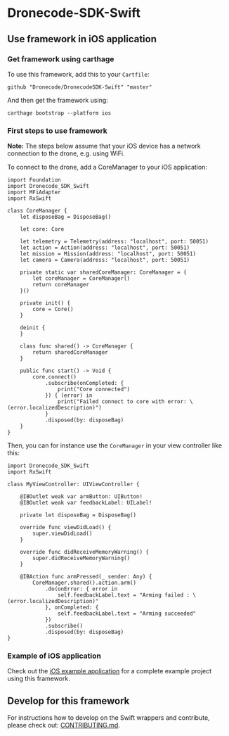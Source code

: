 # Dronecode-SDK-Swift

## Use framework in iOS application

### Get framework using carthage

To use this framework, add this to your `Cartfile`:

```
github "Dronecode/DronecodeSDK-Swift" "master"
```

And then get the framework using:
```
carthage bootstrap --platform ios
```

### First steps to use framework

**Note:** The steps below assume that your iOS device has a network connection to the drone, e.g. using WiFi.

To connect to the drone, add a CoreManager to your iOS application:

```
import Foundation
import Dronecode_SDK_Swift
import MFiAdapter
import RxSwift

class CoreManager {
    let disposeBag = DisposeBag()

    let core: Core

    let telemetry = Telemetry(address: "localhost", port: 50051)
    let action = Action(address: "localhost", port: 50051)
    let mission = Mission(address: "localhost", port: 50051)
    let camera = Camera(address: "localhost", port: 50051)

    private static var sharedCoreManager: CoreManager = {
        let coreManager = CoreManager()
        return coreManager
    }()

    private init() {
        core = Core()
    }

    deinit {
    }

    class func shared() -> CoreManager {
        return sharedCoreManager
    }

    public func start() -> Void {
        core.connect()
            .subscribe(onCompleted: {
                print("Core connected")
            }) { (error) in
                print("Failed connect to core with error: \(error.localizedDescription)")
            }
            .disposed(by: disposeBag)
    }
}
```

Then, you can for instance use the `CoreManager` in your view controller like this:
```
import Dronecode_SDK_Swift
import RxSwift

class MyViewController: UIViewController {

    @IBOutlet weak var armButton: UIButton!
    @IBOutlet weak var feedbackLabel: UILabel!

    private let disposeBag = DisposeBag()

    override func viewDidLoad() {
        super.viewDidLoad()
    }

    override func didReceiveMemoryWarning() {
        super.didReceiveMemoryWarning()
    }

    @IBAction func armPressed(_ sender: Any) {
        CoreManager.shared().action.arm()
            .do(onError: { error in
                self.feedbackLabel.text = "Arming failed : \(error.localizedDescription)"
            }, onCompleted: {
                self.feedbackLabel.text = "Arming succeeded"
            })
            .subscribe()
            .disposed(by: disposeBag)
}
```

### Example of iOS application

Check out the [iOS example application](https://github.com/Dronecode/DronecodeSDK-Swift-Example) for a complete example project using this framework.

## Develop for this framework

For instructions how to develop on the Swift wrappers and contribute, please check out:
[CONTRIBUTING.md](CONTRIBUTING.md).

